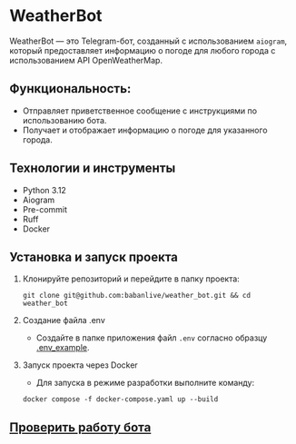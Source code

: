 # WeatherBot

WeatherBot — это Telegram-бот, созданный с использованием `aiogram`, который предоставляет информацию о погоде для любого города с использованием API OpenWeatherMap.

## Функциональность:

- Отправляет приветственное сообщение с инструкциями по использованию бота.
- Получает и отображает информацию о погоде для указанного города.

## Технологии и инструменты

- Python 3.12
- Aiogram
- Pre-commit
- Ruff
- Docker

## Установка и запуск проекта

1. Клонируйте репозиторий и перейдите в папку проекта:

    ```shell
    git clone git@github.com:babanlive/weather_bot.git && cd weather_bot
    ```

2. Создание файла .env
   - Создайте в папке приложения файл `.env` согласно образцу [.env_example](.env_example).

3. Запуск проекта через Docker
   - Для запуска в режиме разработки выполните команду:

    ```shell
    docker compose -f docker-compose.yaml up --build
    ```
    
##  [Проверить работу бота](https://t.me/quick_reply_weather_bot)

